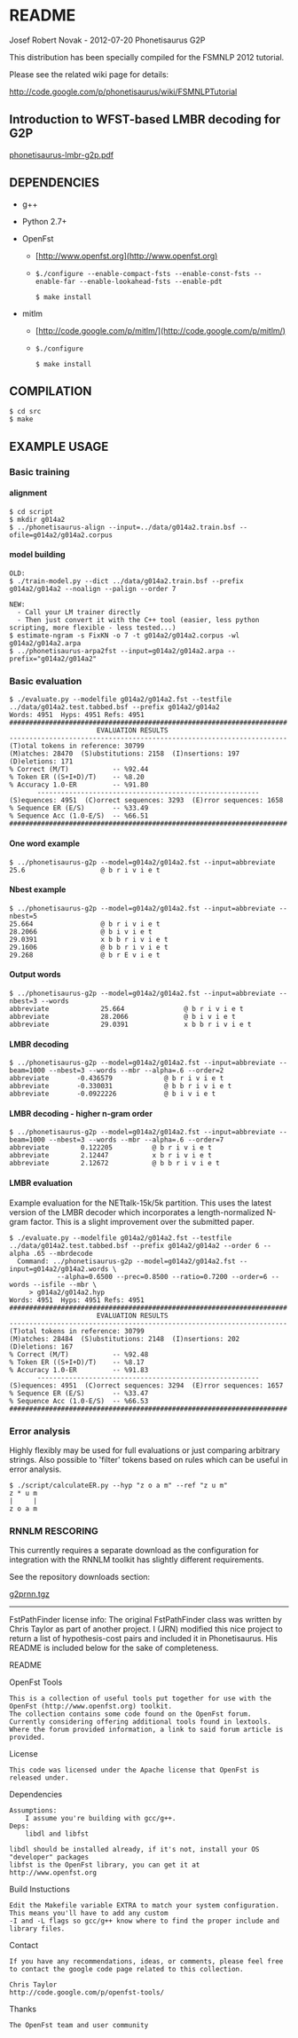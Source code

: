 # README #
Josef Robert Novak - 2012-07-20
Phonetisaurus G2P

This distribution has been specially compiled for the FSMNLP 2012 tutorial.

Please see the related wiki page for details:

http://code.google.com/p/phonetisaurus/wiki/FSMNLPTutorial








## Introduction to WFST-based LMBR decoding for G2P ##
[phonetisaurus-lmbr-g2p.pdf](http://phonetisaurus.googlecode.com/files/phonetisaurus-lmbr-g2p.pdf)
 

## DEPENDENCIES ##

* g++
* Python 2.7+
* OpenFst
    * [http://www.openfst.org](http://www.openfst.org)
    * `$./configure --enable-compact-fsts --enable-const-fsts --enable-far --enable-lookahead-fsts --enable-pdt`

        `$ make install`

* mitlm
    * [http://code.google.com/p/mitlm/](http://code.google.com/p/mitlm/)
    * `$./configure`

        `$ make install`

## COMPILATION ##

    $ cd src
    $ make

## EXAMPLE USAGE ##

### Basic training ###

#### alignment ####
    $ cd script
    $ mkdir g014a2
    $ ../phonetisaurus-align --input=../data/g014a2.train.bsf --ofile=g014a2/g014a2.corpus

#### model building ####
    OLD:
    $ ./train-model.py --dict ../data/g014a2.train.bsf --prefix g014a2/g014a2 --noalign --palign --order 7

    NEW: 
      - Call your LM trainer directly
      - Then just convert it with the C++ tool (easier, less python scripting, more flexible - less tested...)
    $ estimate-ngram -s FixKN -o 7 -t g014a2/g014a2.corpus -wl g014a2/g014a2.arpa
    $ ../phonetisaurus-arpa2fst --input=g014a2/g014a2.arpa --prefix="g014a2/g014a2"

### Basic evaluation ###
    $ ./evaluate.py --modelfile g014a2/g014a2.fst --testfile ../data/g014a2.test.tabbed.bsf --prefix g014a2/g014a2
    Words: 4951  Hyps: 4951 Refs: 4951
    ######################################################################
                          EVALUATION RESULTS                          
    ----------------------------------------------------------------------
    (T)otal tokens in reference: 30799
    (M)atches: 28470  (S)ubstitutions: 2158  (I)nsertions: 197  (D)eletions: 171
    % Correct (M/T)           -- %92.44
    % Token ER ((S+I+D)/T)    -- %8.20
    % Accuracy 1.0-ER         -- %91.80
           --------------------------------------------------------       
    (S)equences: 4951  (C)orrect sequences: 3293  (E)rror sequences: 1658
    % Sequence ER (E/S)       -- %33.49
    % Sequence Acc (1.0-E/S)  -- %66.51
    ######################################################################

#### One word example ####
    $ ../phonetisaurus-g2p --model=g014a2/g014a2.fst --input=abbreviate
    25.6                   @ b r i v i e t

#### Nbest example ####
    $ ../phonetisaurus-g2p --model=g014a2/g014a2.fst --input=abbreviate --nbest=5
    25.664                 @ b r i v i e t
    28.2066                @ b i v i e t
    29.0391                x b b r i v i e t
    29.1606                @ b b r i v i e t
    29.268                 @ b r E v i e t

#### Output words ####
    $ ../phonetisaurus-g2p --model=g014a2/g014a2.fst --input=abbreviate --nbest=3 --words
    abbreviate             25.664               @ b r i v i e t
    abbreviate             28.2066              @ b i v i e t
    abbreviate             29.0391              x b b r i v i e t

#### LMBR decoding ####
    $ ../phonetisaurus-g2p --model=g014a2/g014a2.fst --input=abbreviate --beam=1000 --nbest=3 --words --mbr --alpha=.6 --order=2
    abbreviate	     -0.436579		       @ b r i v i e t
    abbreviate	     -0.330031		       @ b b r i v i e t
    abbreviate	     -0.0922226		       @ b i v i e t

#### LMBR decoding - higher n-gram order ####
    $ ../phonetisaurus-g2p --model=g014a2/g014a2.fst --input=abbreviate --beam=1000 --nbest=3 --words --mbr --alpha=.6 --order=7
    abbreviate	      0.122205			@ b r i v i e t
    abbreviate	      2.12447			x b r i v i e t
    abbreviate	      2.12672			@ b b r i v i e t

#### LMBR evaluation ####
Example evaluation for the NETtalk-15k/5k partition.
This uses the latest version of the LMBR decoder which 
incorporates a length-normalized N-gram factor.
This is a slight improvement over the submitted paper.

    $ ./evaluate.py --modelfile g014a2/g014a2.fst --testfile ../data/g014a2.test.tabbed.bsf --prefix g014a2/g014a2 --order 6 --alpha .65 --mbrdecode
      Command: ../phonetisaurus-g2p --model=g014a2/g014a2.fst --input=g014a2/g014a2.words \
                --alpha=0.6500 --prec=0.8500 --ratio=0.7200 --order=6 --words --isfile --mbr \
		 > g014a2/g014a2.hyp
    Words: 4951  Hyps: 4951 Refs: 4951
    ######################################################################
                          EVALUATION RESULTS                          
    ----------------------------------------------------------------------
    (T)otal tokens in reference: 30799
    (M)atches: 28484  (S)ubstitutions: 2148  (I)nsertions: 202  (D)eletions: 167
    % Correct (M/T)           -- %92.48
    % Token ER ((S+I+D)/T)    -- %8.17
    % Accuracy 1.0-ER         -- %91.83
           --------------------------------------------------------       
    (S)equences: 4951  (C)orrect sequences: 3294  (E)rror sequences: 1657
    % Sequence ER (E/S)       -- %33.47
    % Sequence Acc (1.0-E/S)  -- %66.53
    ######################################################################


### Error analysis ###
Highly flexibly may be used for full evaluations or just comparing arbitrary strings.
Also possible to 'filter' tokens based on rules which can be useful in error analysis.

    $ ./script/calculateER.py --hyp "z o a m" --ref "z u m"
    z * u m
    |     |
    z o a m

### RNNLM RESCORING ###
This currently requires a separate download as the configuration
for integration with the RNNLM toolkit has slightly different requirements.

See the repository downloads section:

[g2prnn.tgz](http://phonetisaurus.googlecode.com/files/g2p2rnn.tgz)


--------------------------------
FstPathFinder license info: 
The original FstPathFinder class was written by Chris Taylor as part of another project.
I (JRN) modified this nice project to return a list of hypothesis-cost pairs and included it in Phonetisaurus.
His README is included below for the sake of completeness.

README

OpenFst Tools

	This is a collection of useful tools put together for use with the OpenFst (http://www.openfst.org) toolkit.
	The collection contains some code found on the OpenFst forum. Currently considering offering additional tools found in lextools.
	Where the forum provided information, a link to said forum article is provided.

License

	This code was licensed under the Apache license that OpenFst is released under.

Dependencies

	Assumptions:
		I assume you're building with gcc/g++.
	Deps:
		libdl and libfst

	libdl should be installed already, if it's not, install your OS "developer" packages
	libfst is the OpenFst library, you can get it at http://www.openfst.org

Build Instuctions

	Edit the Makefile variable EXTRA to match your system configuration. This means you'll have to add any custom 
	-I and -L flags so gcc/g++ know where to find the proper include and library files.

Contact

	If you have any recommendations, ideas, or comments, please feel free to contact the google code page related to this collection.

	Chris Taylor
	http://code.google.com/p/openfst-tools/

Thanks

	The OpenFst team and user community

